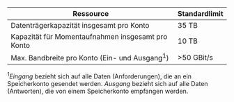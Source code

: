 Ressource|Standardlimit
---|---
Datenträgerkapazität insgesamt pro Konto|35 TB
Kapazität für Momentaufnahmen insgesamt pro Konto|10 TB
Max. Bandbreite pro Konto \(Ein- und Ausgang<sup>1</sup>\)|\>50 GBit/s

<sup>1</sup>*Eingang* bezieht sich auf alle Daten \(Anforderungen\), die an ein Speicherkonto gesendet werden. *Ausgang* bezieht sich auf alle Daten \(Antworten\), die von einem Speicherkonto empfangen werden.

<!---HONumber=August15_HO7-->